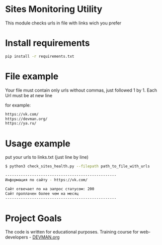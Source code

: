 # Sites Monitoring Utility

This module checks urls in file with links wich you prefer

# Install requirements

```bash
pip install -r requirements.txt
```

# File example
Your file must contain only urls without commas, just followed 1 by 1.
Each Url must be at new line

for example:
```bash
https://vk.com/
https://devman.org/
https://ya.ru/
```

# Usage example
put your urls to links.txt (just line by line)

```bash
$ python3 check_sites_health.py --filepath path_to_file_with_urls

--------------------------------------------------
Информация по сайту - https://vk.com/

Сайт отвечает по на запрос статусом: 200
Сайт проплачен более чем на месяц
--------------------------------------------------
```


# Project Goals

The code is written for educational purposes. Training course for web-developers - [DEVMAN.org](https://devman.org)
